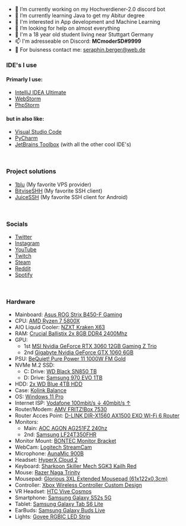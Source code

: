 <!-- **MCmoderSD/MCmoderSD** is a ✨ _special_ ✨ repository because its `README.md` (this file) appears on your GitHub profile.-->

- 🔭 I’m currently working on my Hochverdiener-2.0 discord bot
- 🌱 I’m currently learning Java to get my Abitur degree
- 🤔 I'm interested in App development and Machine Learning
- 🥲 I’m looking for help on almost everything
- 🚩 I'm a 18 year old student living near Stuttgart Germany
- 📫 I'm adresseable on Discord: **MCmoderSD#9999**
- 💼 For buisness contact me: seraphin.berger@web.de
### IDE's I use
#### Primarly I use:
- [IntelliJ IDEA Ultimate](https://www.jetbrains.com/idea/)
- [WebStorm](https://www.jetbrains.com/webstorm/)
- [PhpStorm](https://www.jetbrains.com/phpstorm/)
#### but in also like:
- [Visual Studio Code](https://code.visualstudio.com/)
- [PyCharm](https://www.jetbrains.com/pycharm/)
- [JetBrains Toolbox](https://www.jetbrains.com/toolbox-app/) (with all the other cool IDE's)

<br>

### Project solutions

- [1blu](https://www.1blu.de/server/vserver/) (My favorite VPS provider) 
- [BitviseSHH](https://www.bitvise.com/ssh-client-download) (My favorite SSH client)
- [JuiceSSH](https://juicessh.com/) (My favorite SSH client for Android)

<br>

### Socials

- [Twitter](https://twitter.com/MCmoderSD)
- [Instagram](https://www.instagram.com/mcmodersd/)
- [YouTube](https://www.youtube.com/channel/UCPPT1js7KlwVYLGb8UTvg_w)
- [Twitch](https://www.twitch.tv/mcmodersd)
- [Steam](https://steamcommunity.com/id/MCmoderSD/)
- [Reddit](https://www.reddit.com/user/MCmoderSD)
- [Spotify](https://open.spotify.com/user/y4tppofw9yvrm98uqcfems44f)

<br> 

### Hardware 

- Mainboard: [Asus ROG Strix B450-F Gaming](https://www.asus.com/de/Motherboards/ROG-STRIX-B450-F-GAMING/)
- CPU: [AMD Ryzen 7 5800X](https://www.amd.com/de/products/cpu/amd-ryzen-7-5800x)
- AIO Liquid Cooler: [NZXT Kraken X63](https://www.nzxt.com/products/kraken-x63)
- RAM: [Crucial Ballistix 2x 8GB DDR4 2400Mhz](https://www.amazon.de/Ballistix-BLS8G4D240FSC-Speicher-PC4-19200-288-Pin/dp/B0198QDLXO/ref=sr_1_7?__mk_de_DE=%C3%85M%C3%85%C5%BD%C3%95%C3%91&dchild=1&keywords=Crucial+Ballistix+Sport+LT+BLS4K8G4D240FSC&qid=1630305516&sr=8-7)
- GPU:
  - 1st [MSI Nvidia GeForce RTX 3060 12GB Gaming Z Trio](https://www.msi.com/Graphics-card/GeForce-RTX-3060-GAMING-Z-TRIO-12G)
  - 2nd [Gigabyte Nvidia GeForce GTX 1060 6GB](https://www.gigabyte.com/de/Graphics-Card/GV-N1060WF2OC-6GD-rev-10-11#kf])
- PSU: [BeQuiet! Pure Power 11 1000W FM Gold](https://www.bequiet.com/de/powersupply/1256)
- NVMe M.2 SSD:
  - C: Drive: [WD Black SN850 TB](https://www.westerndigital.com/de-de/products/internal-drives/wd-black-sn850-nvme-ssd)
   - D: Drive: [Samsung 970 EVO 1TB](https://www.samsung.com/de/memory-storage/solid-state-drives/ssd-970-evo-plus-nvme-m-2-1tb-mz-v7s1t0b/)
- HDD: [2x WD Blue 4TB HDD](https://shop.westerndigital.com/de-de/products/internal-drives/wd-blue-desktop-sata-hdd#WD40EZRZ)
- Case: [Kolink Balance](https://www.kolink.com/en/products/balance)
- OS: [Windows 11 Pro](https://www.microsoft.com/de-de/windows/windows-11-pro)
- Internet ISP: [Vodafone 100mbit/s ↓ 40mbit/s ↑](https://www.vodafone.de/)
- Router/Modem: [AMV FRITZ!Box 7530](https://avm.de/produkte/fritzbox/fritzbox-7530/)
- Router Acces Point: [D-LINK DIR-X1560 AX1500 EXO WI-Fi 6 Router](https://eu.dlink.com/de/de/products/dir-x1560-ax1500-wifi-6-router)
- Monitors: 
  - Main: [AOC AGON AG251FZ 240hz](https://agon.aocmonitorap.com/my/product_ag251fz.php)
  - 2nd: [Samsung LF24T350FHR](https://www.samsung.com/de/monitors/flat/t35f-24-inch-ips-fhd-1080p-freesync-lf24t350fhrxen/)
- Monitor Mount: [BONTEC Monitor Bracket](https://www.amazon.de/gp/product/B01MR397OH/ref=ppx_yo_dt_b_asin_title_o04_s00?ie=UTF8&psc=1)
- WebCam: [Logitech StreamCam](https://www.logitech.com/de-de/products/webcams/streamcam.960-001281.html#buy-streamcam])
- Microphone: [AunaMic 900B](https://www.auna.de/Mikrofone/Studio-Mikrofone/MIC-900B-USB-Kondensator-Mikrofon-schwarz-Niere-Studio-Schwarz-Schwarz.html)
- Headset: [HyperX Cloud 2](https://www.hyperxgaming.com/germany/de/headsets/cloud-gaming-headset?partnum=khx-hscp-rd)
- Keyboard: [Sharkoon Skiller Mech SGK3 Kailh Red](https://de.sharkoon.com/product/SKILLER%20MECH%20SGK3#desc)
- Mouse: [Razer Naga Trinity](https://www.razer.com/gaming-mice/razer-naga-trinity/RZ01-02410100-R3U1)
- Mousepad: [Glorious 3XL Extended Mousepad (61x122x0,3cm)](https://www.pcgamingrace.com/products/glorious-3xl-extended-24x48-stealth-edition)
- Controller: [Xbox Wireless Controller Custom Design](https://xboxdesignlab.xbox.com/)
- VR Headset: [HTC Vive Cosmos](https://www.vive.com/de/product/vive-cosmos/overview/)
- Smartphone: [Samsung Galaxy S52s 5G](https://www.samsung.com/de/smartphones/galaxy-a/galaxy-a52s-5g-awesome-black-128gb-sm-a528bzkceub/)
- Tablet: [Samsung Galaxy Tab S6 Lite](https://www.samsung.com/de/tablets/galaxy-tab-s/galaxy-tab-s6-lite-wi-fi-2022-edition-gray-128gb-sm-p613nzaedbt/)
- EarBuds: [Samsung Galaxy Buds Live](https://www.samsung.com/de/audio-sound/galaxy-buds/galaxy-buds-live-mystic-black-sm-r180nzkaeua/)
- Lights: [Govee RGBIC LED Strip](https://www.amazon.de/gp/product/B093PRYW1D/ref=ppx_yo_dt_b_asin_title_o01_s00?ie=UTF8&psc=1)